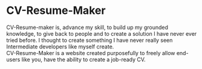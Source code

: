 # CV-Resume-Maker
CV-Resume-maker is,  advance my skill, to build up my grounded knowledge, to give back to people and to create a solution I have never ever tried before. I thought to create something I have never really seen Intermediate developers like myself create. <br />
CV-Resume-Maker is a website created purposefully to freely allow end-users like you, have the ability to create a job-ready CV. 
